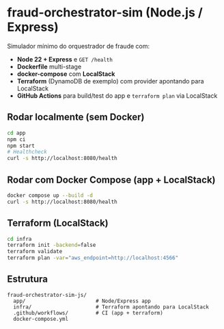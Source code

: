 # fraud-orchestrator-sim (Node.js / Express)

Simulador mínimo do orquestrador de fraude com:
- **Node 22 + Express** e `GET /health`
- **Dockerfile** multi-stage
- **docker-compose** com **LocalStack**
- **Terraform** (DynamoDB de exemplo) com provider apontando para LocalStack
- **GitHub Actions** para build/test do app e `terraform plan` via LocalStack

## Rodar localmente (sem Docker)
```bash
cd app
npm ci
npm start
# Healthcheck
curl -s http://localhost:8080/health
```

## Rodar com Docker Compose (app + LocalStack)
```bash
docker compose up --build -d
curl -s http://localhost:8080/health
```

## Terraform (LocalStack)
```bash
cd infra
terraform init -backend=false
terraform validate
terraform plan -var="aws_endpoint=http://localhost:4566"
```

## Estrutura
```
fraud-orchestrator-sim-js/
  app/                       # Node/Express app
  infra/                     # Terraform apontando para LocalStack
  .github/workflows/         # CI (app + terraform)
  docker-compose.yml
```
